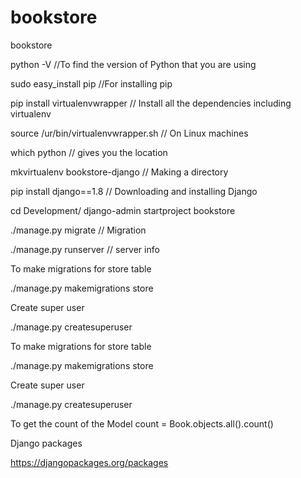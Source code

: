 # bookstore
bookstore

python -V //To find the version of Python that you are using

sudo easy_install pip //For installing pip

pip install virtualenvwrapper // Install all the dependencies including virtualenv

source /ur/bin/virtualenvwrapper.sh // On Linux machines

which python // gives you the location

mkvirtualenv bookstore-django // Making a directory

pip install django==1.8 // Downloading and installing Django

cd Development/ django-admin startproject bookstore

./manage.py migrate // Migration

./manage.py runserver // server info

To make migrations for store table

./manage.py makemigrations store

Create super user

./manage.py createsuperuser

To make migrations for store table

./manage.py makemigrations store

Create super user

./manage.py createsuperuser

To get the count of the Model count = Book.objects.all().count()

Django packages

https://djangopackages.org/packages
